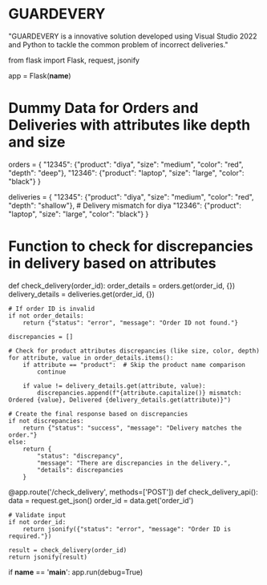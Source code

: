 # GUARDEVERY
"GUARDEVERY is a innovative solution developed using Visual Studio 2022 and Python to tackle the common problem of incorrect deliveries."

from flask import Flask, request, jsonify

app = Flask(__name__)

# Dummy Data for Orders and Deliveries with attributes like depth and size
orders = {
    "12345": {"product": "diya", "size": "medium", "color": "red", "depth": "deep"},
    "12346": {"product": "laptop", "size": "large", "color": "black"}
}

deliveries = {
    "12345": {"product": "diya", "size": "medium", "color": "red", "depth": "shallow"},  # Delivery mismatch for diya
    "12346": {"product": "laptop", "size": "large", "color": "black"}
}

# Function to check for discrepancies in delivery based on attributes
def check_delivery(order_id):
    order_details = orders.get(order_id, {})
    delivery_details = deliveries.get(order_id, {})

    # If order ID is invalid
    if not order_details:
        return {"status": "error", "message": "Order ID not found."}

    discrepancies = []
    
    # Check for product attributes discrepancies (like size, color, depth)
    for attribute, value in order_details.items():
        if attribute == "product":  # Skip the product name comparison
            continue
        
        if value != delivery_details.get(attribute, value):
            discrepancies.append(f"{attribute.capitalize()} mismatch: Ordered {value}, Delivered {delivery_details.get(attribute)}")

    # Create the final response based on discrepancies
    if not discrepancies:
        return {"status": "success", "message": "Delivery matches the order."}
    else:
        return {
            "status": "discrepancy",
            "message": "There are discrepancies in the delivery.",
            "details": discrepancies
        }

@app.route('/check_delivery', methods=['POST'])
def check_delivery_api():
    data = request.get_json()
    order_id = data.get('order_id')

    # Validate input
    if not order_id:
        return jsonify({"status": "error", "message": "Order ID is required."})

    result = check_delivery(order_id)
    return jsonify(result)

if __name__ == '__main__':
    app.run(debug=True)
